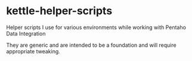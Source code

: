 # kettle-helper-scripts
Helper scripts I use for various environments while working with Pentaho Data Integration

They are generic and are intended to be a foundation and will require appropriate tweaking.
